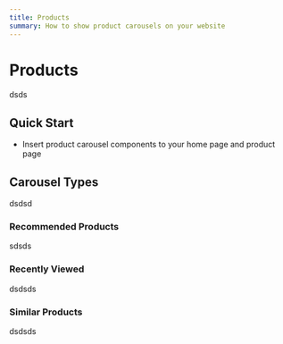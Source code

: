 ```yaml
---
title: Products
summary: How to show product carousels on your website
---
```


# Products
dsds

## Quick Start
- Insert product carousel components to your home page and product page

## Carousel Types
dsdsd

### Recommended Products
sdsds

### Recently Viewed
dsdsds

### Similar Products
dsdsds

